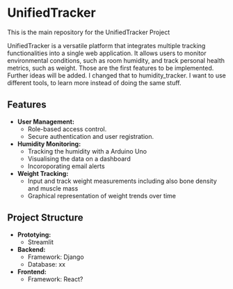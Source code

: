 # UnifiedTracker
This is the main repository for the UnifiedTracker Project

UnifiedTracker is a versatile platform that integrates multiple tracking functionalities into a single web application. It allows users to monitor environmental conditions, such as room humidity, and track personal health metrics, such as weight. Those are the first features to be implemented. Further ideas will be added.
I changed that to humidity_tracker. I want to use different tools, to learn more instead of doing the same stuff.

## Features

- **User Management:** 
  - Role-based access control.
  - Secure authentication and user registration.
- **Humidity Monitoring:** 
  - Tracking the humidity with a Arduino Uno
  - Visualising the data on a dashboard
  - Incoroporating email alerts
- **Weight Tracking:** 
  - Input and track weight measurements including also bone density and muscle mass 
  - Graphical representation of weight trends over time

## Project Structure

- **Prototying:**
  - Streamlit
- **Backend:** 
  - Framework: Django
  - Database: xx
- **Frontend:**
  - Framework: React?

